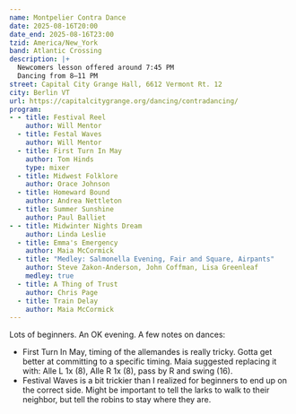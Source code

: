 ```yaml
---
name: Montpelier Contra Dance
date: 2025-08-16T20:00
date_end: 2025-08-16T23:00
tzid: America/New_York
band: Atlantic Crossing
description: |+
  Newcomers lesson offered around 7:45 PM
  Dancing from 8–11 PM
street: Capital City Grange Hall, 6612 Vermont Rt. 12
city: Berlin VT
url: https://capitalcitygrange.org/dancing/contradancing/
program:
- - title: Festival Reel
    author: Will Mentor
  - title: Festal Waves
    author: Will Mentor
  - title: First Turn In May
    author: Tom Hinds
    type: mixer
  - title: Midwest Folklore
    author: Orace Johnson
  - title: Homeward Bound
    author: Andrea Nettleton
  - title: Summer Sunshine
    author: Paul Balliet
- - title: Midwinter Nights Dream
    author: Linda Leslie
  - title: Emma's Emergency
    author: Maia McCormick
  - title: "Medley: Salmonella Evening, Fair and Square, Airpants"
    author: Steve Zakon-Anderson, John Coffman, Lisa Greenleaf
    medley: true
  - title: A Thing of Trust
    author: Chris Page
  - title: Train Delay
    author: Maia McCormick
---
```


Lots of beginners. An OK evening. A few notes on dances:

* First Turn In May, timing of the allemandes is really tricky. Gotta get better at committing to a specific timing. Maia suggested replacing it with: Alle L 1x (8), Alle R 1x (8), pass by R and swing (16).
* Festival Waves is a bit trickier than I realized for beginners to end up on the correct side. Might be important to tell the larks to walk to their neighbor, but tell the robins to stay where they are.
